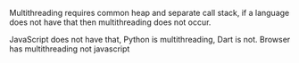 Multithreading requires common heap and separate call stack, if a language does not have that then multithreading does not occur.

JavaScript does not have that, Python is multithreading, Dart is not.
Browser has multithreading not javascript
